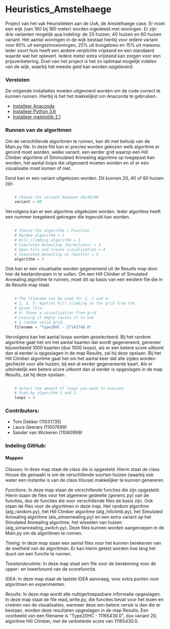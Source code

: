 # Heuristics_Amstelhaege
Project van het vak Heuristieken aan de UvA, de Amstelhaege case. Er moet een wijk (van 160 bij 180 meter) worden ingedeeld met woningen. Er zijn drie varianten mogelijk qua indeling: de 20 huizen, 40 huizen en 60 huizen variant. Het aantal woningen in de wijk bestaat hierbij voor iedere variant voor 60% uit eengezinswoningen, 25% uit bungalows en 15% uit maisons.  Ieder soort huis heeft een andere verplichte vrijstand en een standaard waarde wat het oplevert. Iedere meter extra vrijstand kan zorgen voor een prijsverbetering. Doel van het project is het zo optimaal mogelijk indelen van de wijk, waarbij het meeste geld kan worden opgeleverd.

### Vereisten
De volgende installaties moeten uitgevoerd worden om de code correct te kunnen runnen. 
Hierbij is het het makkelijkst om Anaconda te gebruiken.
- [Installeer Anaconda](https://conda.io/docs/user-guide/install/index.html)
- [Installeer Python 3.6](https://www.python.org/downloads/release/python-360/)
- [Installeer matplotlib 2.1](https://matplotlib.org/2.1.0/users/installing.html)

### Runnen van de algoritmen
Om de verschillende algoritmen te runnen, kan dit met behulp van de Main.py file. In deze file kan er precies worden gekozen welk algoritme er gerund moet worden, welke variant, een eerder grid waarop een Hill Climber algoritme of Simmulated Annealing algoritme op toegepast kan worden, het aantal loops die uitgevoerd moeten worden en of er een visualisatie moet komen of niet.

Eerst kan er een variant uitgekozen worden. Dit kunnen 20, 40 of 60 huizen zijn.
```python

	# Choose the variant between 20/40/60
	variant = 60
```

Vervolgens kan er een algoritme uitgekozen worden. Ieder algoritme heeft een nummer toegekend gekregen die ingevuld kan worden.
```python

	# Choose the algorithm / Function
	# Random algorithm = 1
	# Hill climbing algorithm = 2
	# Simulated Annealing (Directions) = 3
	# Open File and create visualization = 4
	# Simulated Annealing v2 (Switch) = 5
	algorithm = 3
```

Ook kan er een visualisatie worden gegenereerd uit de Results map door hier de bestandsnaam in te vullen. Om een Hill Climber
of Simulated Annealing algoritme te runnen, moet dit op basis van een eerdere file die in de Results map staat. 
```python

	# The filename can be used for 2, 3 and 4:
	# 2, 3, 5: Applies hill climbing on the grid from the 
	# given file.
	# 4: Shows a visualization from grid
	# Leaving it empty causes it to use
	# a random valid grid.
	filename = "Type20HC - 27142740.0"

```

Vervolgens kan het aantal loops worden geselecteerd. Bij het random algoritme gaat het om het aantal kaarten dat wordt gegenereerd, genereer bijvoorbeeld 1000 kaarten (dus 1000 loops), als er een betere score uitkomt dan al eerder is opgeslagen in de map Results, zal hij deze opslaan. 
Bij het Hill Climber algoritme gaat het om het aantal keer dat alle zijdes worden gecheckt voor alle huizen, bij een al eerder gegenereerde kaart. Als er uiteindelijk een betere score uitkomt dan al eerder is opgeslagen in de map Results, zal hij deze opslaan.


```python

	# Select the amount of loops you want to execute.
	# Used by algorithm 1 and 2.
	loops = 4
```	


### Contributors:
- Tom Dekker (11031735)
- Laura Geerars (11007699)
- Sander van Wickeren (11060999)



### Indeling GitHub:
#### Mappen
_Classes_: In deze map staat de class die is opgesteld. Hierin staat de class House die gemaakt is om de verschillende soorten huizen (waarbij ook water een instantie is van de class House) makkelijker te kunnen genereren.

_Functions_: In deze map staan de verschillende functies die zijn opgesteld. Hierin staan de files voor het algemene gedeelte (generic.py) van de functies, dus de functies die voor verschillende files de basis zijn. Ook staan de files voor de algoritmen in deze map. Het random algoritme (alg_random.py), het Hill Climber algoritme (alg_hillclimb.py), het Simulated 
Annealing algoritme (als_simannealing.py) en een extra variant op het Simulated Annealing algoritme, het wisselen van huizen
(alg_simannealing_switch.py). Deze files kunnen worden aangeroepen in de Main.py om de algoritmen te runnen.

_Timing_: In deze map staan een aantal files voor het kunnen berekenen van de snelheid van de algoritmen. 
Er kan hierin getest worden hoe lang het duurt om een functie te runnen.

_Toestandsruimte_: In deze map staat een file voor de berekening voor de upper- en lowerbound van de scorefunctie.

_IDEA_: In deze map staat de laatste IDEA aanvraag, voor extra punten voor algoritmen en experimenten. 

_Results_: In deze map wordt alle nuttige/toepasbare informatie opgeslagen. In deze map staat de file read_write.py, die functies bevat voor het lezen en creëren van de visualisaties, wanneer deze een betere versie is dan die er bestaan, worden deze resultaten opgeslagen in de map Results. Een voorbeeld van een filename is "Type20HC - 11165430.0", dus variant 20, algoritme Hill Climber, met de verbeterde score van 11165430.0. 




